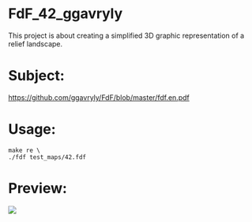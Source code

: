 # FdF_42_ggavrуly

This project is about creating a simplified 3D graphic representation of a relief landscape.

# Subject:
https://github.com/ggavryly/FdF/blob/master/fdf.en.pdf


# Usage:
```
make re \
./fdf test_maps/42.fdf
```

# Preview:
 ![](fdf.gif)
